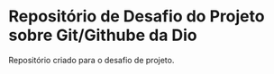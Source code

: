 # Repositório de Desafio do Projeto sobre Git/Githube da Dio
Repositório criado para o desafio de projeto.

